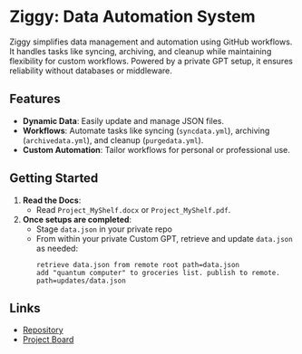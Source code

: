 # Ziggy: Data Automation System

Ziggy simplifies data management and automation using GitHub workflows. It handles tasks like syncing, archiving, and cleanup while maintaining flexibility for custom workflows. Powered by a private GPT setup, it ensures reliability without databases or middleware.

## Features
- **Dynamic Data**: Easily update and manage JSON files.
- **Workflows**: Automate tasks like syncing (`syncdata.yml`), archiving (`archivedata.yml`), and cleanup (`purgedata.yml`).
- **Custom Automation**: Tailor workflows for personal or professional use.

## Getting Started
1. **Read the Docs**:
   - Read `Project_MyShelf.docx` or `Project_MyShelf.pdf`.
2. **Once setups are completed**:
   - Stage `data.json` in your private repo
   - From within your private Custom GPT, retrieve and update `data.json` as needed:
     ```
     retrieve data.json from remote root path=data.json
     add "quantum computer" to groceries list. publish to remote. path=updates/data.json
     ```

## Links
- [Repository](https://github.com/bsc7080gbc/genai_prompt_myshelf)
- [Project Board](https://github.com/users/bsc7080gbc/projects/1)

